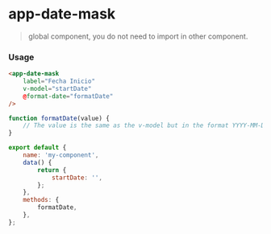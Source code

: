 # app-date-mask

> global component, you do not need to import in other component.

### Usage

```html
<app-date-mask
	label="Fecha Inicio"
	v-model="startDate"
	@format-date="formatDate"
/>
```

```js
function formatDate(value) {
	// The value is the same as the v-model but in the format YYYY-MM-DD
}

export default {
	name: 'my-component',
	data() {
		return {
			startDate: '',
		};
	},
	methods: {
		formatDate,
	},
};
```